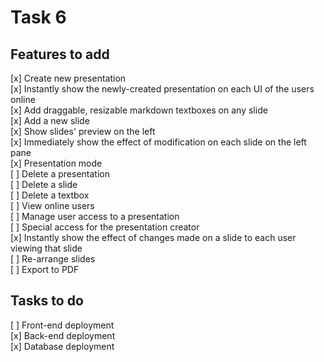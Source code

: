 # Task 6

## Features to add

[x] Create new presentation  
[x] Instantly show the newly-created presentation on each UI of the users online  
[x] Add draggable, resizable markdown textboxes on any slide  
[x] Add a new slide  
[x] Show slides' preview on the left  
[x] Immediately show the effect of modification on each slide on the left pane  
[x] Presentation mode  
[ ] Delete a presentation  
[ ] Delete a slide  
[ ] Delete a textbox  
[ ] View online users  
[ ] Manage user access to a presentation  
[ ] Special access for the presentation creator  
[x] Instantly show the effect of changes made on a slide to each user viewing that slide  
[ ] Re-arrange slides  
[ ] Export to PDF

## Tasks to do

[ ] Front-end deployment  
[x] Back-end deployment  
[x] Database deployment
